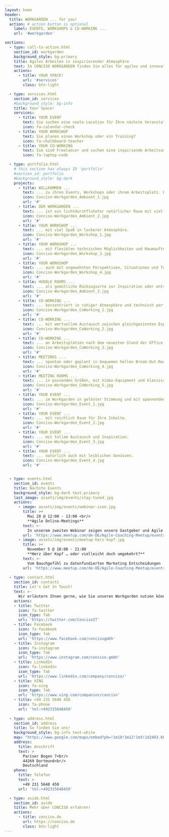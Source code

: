 ```yaml
---
layout: home
header:
  title: WORKGARDEN ... for you!
  action: # action button is optional
    label: EVENTS, WORKSHOPS & CO-WORKING ...
    url: '#workgarden'

sections:
  - type: call-to-action.html
    section_id: workgarden
    background_style: bg-primary
    title: Agiles Arbeiten in inspirierender Atmosphäre
    text: Im CONCISO WORKGARDEN finden Sie alles für agiles und innovatives Arbeiten. Für erfolgreiche Events, Workshops oder einfach gutes Co-Working. 
    actions:
      - title: YOUR SPACE!
        url: '#services'
        class: btn-light

  - type: services.html
    section_id: services
    #background_style: bg-info
    title: Your Space!
    services:
      - title: YOUR EVENT
        text: Sie suchen eine coole Location für Ihre nächste Veranstaltung?
        icon: fa-calendar-check
      - title: YOUR WORKSHOP
        text: Sie planen einen Workshop oder ein Training?
        icon: fa-chalkboard-teacher
      - title: YOUR CO-WORKING
        text: Sie sind Freelancer und suchen eine inspiriende Arbeitsumgebung?
        icon: fa-laptop-code

  - type: portfolio.html
    # this section has always ID 'portfolio'
    #section_id: portfolio
    #background_style: bg-dark
    projects:
      - title: WILLKOMMEN ...
        text: ... zu ihren Events, Workshops oder ihrem Arbeitsplatz. Entspannt und inspirierend.
        icon: Conciso-Workgarden_Ambient_1.jpg
        url: '#'
      - title: DER WORKGARDEN ...
        text: ... ist ein lichtdurchfluteter natürlicher Raum mit vielfältigen Möglichkeiten.
        icon: Conciso-Workgarden_Ambient_2.jpg
        url: '#'
      - title: YOUR WORKSHOP ...
        text: ... mit viel Spaß in lockerer Atmosphäre.
        icon: Conciso-Workgarden_Workshop_1.jpg
        url: '#'
      - title: YOUR WORKSHOP ...
        text: ... mit flexiblen technischen Möglichkeiten und Raumaufteilungen.
        icon: Conciso-Workgarden_Workshop_3.jpg
        url: '#'
      - title: YOUR WORKSHOP
        text: ... auch mit ungewohnten Perspektiven, Situationen und Tools.
        icon: Conciso-Workgarden_Workshop_4.jpg
        url: '#'
      - title: HUDDLE ROOMS ...
        text: ... als gemütliche Rückzugsorte zur Inspiration oder entspannten Besprechung.
        icon: Conciso-Workgarden_Ambient_3.jpg
        url: '#'
      - title: CO-WORKING ...
        text: ... konzentriert in ruhiger Atmosphäre und technisch perfektem Umfeld.
        icon: Conciso-Workgarden_CoWorking_1.jpg
        url: '#'
      - title: CO-WORKING ...
        text: ... mit wertvollem Austausch zwischen gleichgesinnten Experten.
        icon: Conciso-Workgarden_CoWorking_2.jpg
        url: '#'
      - title: CO-WORKING ...
        text: ... an Arbeitsplätzen nach dem neuesten Stand der Office Architektur.
        icon: Conciso-Workgarden_CoWorking_3.jpg
        url: '#'
      - title: MEETINGS ...
        text: ... spontan oder geplant in bequemen hellen Break-Out-Rooms.
        icon: Conciso-Workgarden_CoWorking_4.jpg
        url: '#'
      - title: MEETING ROOMS ...
        text: ... in passenden Größen, mit Video-Equipment und klassischen wie digitalen Whiteboards.
        icon: Conciso-Workgarden_CoWorking_5.jpg
        url: '#'
      - title: YOUR EVENT ...
        text: ... im Workgarden in gelöster Stimmung und mit spannenden Gesprächen.
        icon: Conciso-Workgarden_Event_1.jpg
        url: '#'
      - title: YOUR EVENT ...
        text: ... mit reichlich Raum für Ihre Inhalte.
        icon: Conciso-Workgarden_Event_2.jpg
        url: '#'
      - title: YOUR EVENT ...
        text: ... mit tollem Austausch und Inspiration.
        icon: Conciso-Workgarden_Event_3.jpg
        url: '#'
      - title: YOUR EVENT ...
        text: ... natürlich auch mit leiblichen Genüssen.
        icon: Conciso-Workgarden_Event_4.jpg
        url: '#'


  - type: events.html
    section_id: events
    title: Nächste Events
    background_style: bg-dark text-primary
    last_image: assets/img/events/stay-tuned.jpg
    actions:
      - image: assets/img/events/webinar-icon.jpg
        title: >+
          Mai 28 @ 12:00 - 13:00 <br/>
          **Agile Online-Meetings**
        text: >-
          In unserem zweiten Webinar zeigen unsere Gastgeber und Agile Coaches Thorsten Kamann und Jens Trompeter, wie man mit Miro und JIRA / Confluence agiles Anforderungsmanagement erfolgreich in verteilten Teams durchführt.
        url: 'https://www.meetup.com/de-DE/Agile-Coaching-Meetup/events/270291844/'
      - image: assets/img/events/meetup-herz-kopf.jpg
        title: >+
          November 5 @ 18:00 - 21:00
          **Herz über Kopf … oder vielleicht doch umgekehrt?**
        text: >-
          Vom Bauchgefühl zu datenfundierten Marketing Entscheidungen
        url: 'https://www.meetup.com/de-DE/Agile-Coaching-Meetup/events/268447235/'
        
  - type: contact.html
    section_id: contacts
    title: Let's Get In Touch!
    text: >-
      Wir erläutern Ihnen gerne, wie Sie unseren Workgarden nutzen können.
    actions:
    - title: Twitter
      icon: fa-twitter
      icon_type: fab
      url: 'https://twitter.com/ConcisoIT'
    - title: Facebook
      icon: fa-facebook
      icon_type: fab
      url: 'https://www.facebook.com/concisogmbh'
    - title: Instagram
      icon: fa-instagram
      icon_type: fab
      url: 'https://www.instagram.com/conciso.gmbh'
    - title: LinkedIn
      icon: fa-linkedin
      icon_type: fab
      url: 'https://www.linkedin.com/company/conciso/'
    - title: XING
      icon: fa-xing
      icon_type: fab
      url: 'https://www.xing.com/companies/conciso'
    - title: +49 231 5648 450
      icon: fa-phone
      url: 'tel:+492315648450'
  
  - type: address.html
    section_id: address
    title: So finden Sie uns!
    background_style: bg-info text-white
    map: "https://www.google.com/maps/embed?pb=!1m18!1m12!1m3!1d2483.6841635868645!2d7.520305815544835!3d51.500663119017034!2m3!1f0!2f0!3f0!3m2!1i1024!2i768!4f13.1!3m3!1m2!1s0x47b917045edd95ab%3A0x8782a144767f55d0!2sWorkgarden%40Conciso!5e0!3m2!1sde!2sde!4v1587384520208!5m2!1sde!2sde"
    address:
      title: Anschrift
      text: >
        Pariser Bogen 7<br/>
        44269 Dortmund<br/>
        Deutschland
    phone:
      title: Telefon
      text: >
        +49 231 5648 450
      url: 'tel:+492315648450'

  - type: aside.html
    section_id: aside
    title: Mehr über CONCISO erfahren!
    actions:
      - title: conciso.de
        url: https://conciso.de
        class: btn-light
---
```

